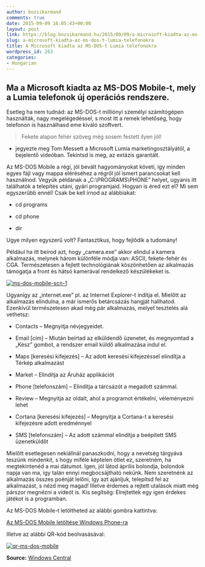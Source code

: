```yaml
---
author: bozsikarmand
comments: true
date: 2015-09-09 16:05:43+00:00
layout: post
link: https://blog.bozsikarmand.hu/2015/09/09/a-microsoft-kiadta-az-ms-dos-t-lumia-telefonokra/
slug: a-microsoft-kiadta-az-ms-dos-t-lumia-telefonokra
title: A Microsoft kiadta az MS-DOS-t Lumia telefonokra
wordpress_id: 263
categories:
- Hungarian
---
```


## Ma a Microsoft kiadta az MS-DOS Mobile-t, mely a Lumia telefonok új operációs rendszere.


Esetleg ha nem tudnád: az MS-DOS-t milliónyi személyi számítógépen használták, nagy megelégedéssel, s most itt a remek lehetőség, hogy telefonon is használhasd eme kiváló szoftvert.


<blockquote>Fekete alapon fehér szöveg még sosem festett ilyen jól!</blockquote>


- jegyezte meg Tom Messett a Microsoft Lumia marketingosztályától, a bejelentő videóban. Tekintsd is meg, az extázis garantált.



Az MS-DOS Mobile a régi, jól bevált hagyományokat követi, így minden egyes fájl vagy mappa eléréséhez a régről jól ismert parancsokat kell használnod. Vegyük példának a „C:\PROGRAMS\PHONE” helyet, ugyanis itt találhatók a telepítés utáni, gyári programjaid. Hogyan is éred ezt el? Mi sem egyszerűbb ennél! Csak be kell írnod az alábbiakat:



	
  * cd programs

	
  * cd phone

	
  * dir


Ugye milyen egyszerű volt? Fantasztikus, hogy fejlődik a tudomány!

Például ha itt beírod azt, hogy „camera.exe” akkor elindul a kamera alkalmazás, melynek három különféle módja van: ASCII, fekete-fehér és CGA. Természetesen a fejlett technológiának köszönhetően az alkalmazás támogatja a front és hátsó kamerával rendelkező készülékeket is.

[![ms-dos-mobile-scn-1](https://blog.bozsikarmand.hu/wp-content/uploads/2015/09/ms-dos-mobile-scn-1.jpg)](https://blog.bozsikarmand.hu/wp-content/uploads/2015/09/ms-dos-mobile-scn-1.jpg)

Ugyanígy az „internet.exe” pl. az Internet Explorer-t indítja el. Mielőtt az alkalmazás elindulna, a már ismerős betárcsázás hangját hallhatod. Ezenkívül természetesen akad még pár alkalmazás, melyet tesztelés alá vethetsz:



	
  * Contacts – Megnyitja névjegyeidet.

	
  * Email [cím] – Miután beírtad az elküldendő üzenetet, és megnyomtad a „Kész” gombot, a rendszer email küldő alkalmazása indul el.

	
  * Maps [keresési kifejezés] – Az adott keresési kifejezéssel elindítja a Térkép alkalmazást

	
  * Market – Elindítja az Áruház applikációt

	
  * Phone [telefonszám] – Elindítja a tárcsázót a megadott számmal.

	
  * Review – Megnyitja az oldalt, ahol a programot értékelni, véleményezni lehet

	
  * Cortana [keresési kifejezés] – Megnyitja a Cortana-t a keresési kifejezésre adott eredménnyel

	
  * SMS [telefonszám] – Az adott számmal elindítja a beépített SMS üzenetküldőt


Mielőtt esetlegesen nekiállnál panaszkodni, hogy a nevetség tárgyává teszünk mindenkit, s hogy miféle képtelen ötlet ez, szeretném, ha megtekintenéd a mai dátumot. Igen, jól látod április bolondja, bolondok napja van ma, így talán ennyi megbocsájtható nekünk. Nem szeretnénk az alkalmazás összes poénját lelőni, így azt ajánljuk, telepítsd fel az alkalmazást, s nézd meg magad! Illetve érdemes a rejtett utalások miatt még párszor megnézni a videót is. Kis segítség: Elrejtettek egy igen érdekes játékot is a programban.

Az MS-DOS Mobile-t letöltheted az alábbi gombra kattintva:

<a href="http://www.windowsphone.com/en-gb/store/app/ms-dos-mobile/8573c4a8-b9df-4409-90a6-dad2dc0b6b26" title="ms-dos mobile" target="_blank">Az MS-DOS Mobile letöltése Windows Phone-ra</a>

Illetve az alábbi QR-kód beolvasásával:

[![qr-ms-dos-mobile](https://blog.bozsikarmand.hu/wp-content/uploads/2015/09/qr-ms-dos-mobile.png)](https://blog.bozsikarmand.hu/wp-content/uploads/2015/09/qr-ms-dos-mobile.png)

__Source:__ [Windows Central](http://www.windowscentral.com/microsoft-launches-ms-dos-mobile)